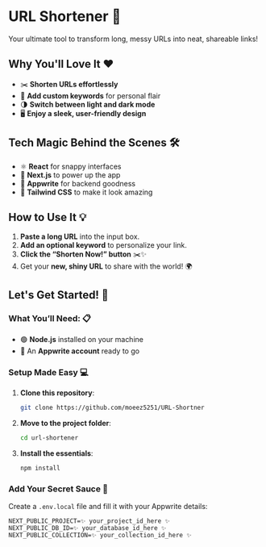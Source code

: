 # URL Shortener 🌟  

Your ultimate tool to transform long, messy URLs into neat, shareable links!  

## Why You'll Love It ❤️  

- ✂️ **Shorten URLs effortlessly**  
- 🎯 **Add custom keywords** for personal flair  
- 🌗 **Switch between light and dark mode**  
- 🖥️ **Enjoy a sleek, user-friendly design**  

## Tech Magic Behind the Scenes 🛠️  

- ⚛️ **React** for snappy interfaces  
- 🔼 **Next.js** to power up the app  
- 📝 **Appwrite** for backend goodness  
- 🎨 **Tailwind CSS** to make it look amazing  

## How to Use It 💡  

1. **Paste a long URL** into the input box.  
2. **Add an optional keyword** to personalize your link.  
3. **Click the “Shorten Now!” button** ✂️✨  
4. Get your **new, shiny URL** to share with the world! 🌍  


## Let's Get Started! 🚀  

### What You’ll Need: 📋  

- 🟢 **Node.js** installed on your machine  
- 📝 An **Appwrite account** ready to go  

### Setup Made Easy 💻  

1. **Clone this repository**:  
    ```bash  
    git clone https://github.com/moeez5251/URL-Shortner  
    ```  
2. **Move to the project folder**:  
    ```bash  
    cd url-shortener  
    ```  
3. **Install the essentials**:  
    ```bash  
    npm install  
    ```  

### Add Your Secret Sauce 🔐  

Create a `.env.local` file and fill it with your Appwrite details:  

```env
NEXT_PUBLIC_PROJECT=✨ your_project_id_here ✨  
NEXT_PUBLIC_DB_ID=✨ your_database_id_here ✨  
NEXT_PUBLIC_COLLECTION=✨ your_collection_id_here ✨  
